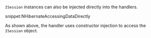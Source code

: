 `ISession` instances can also be injected directly into the handlers.

snippet:NHibernateAccessingDataDirectly

As shown above, the handler uses constructor injection to access the `ISession` object.